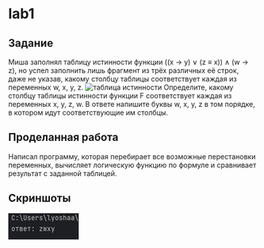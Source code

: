 
# lab1

## Задание
Миша заполнял таблицу истинности функции ((x → y) ∨ (z ≡ x)) ∧ (w → z), но успел заполнить лишь фрагмент из трёх различных её строк, даже не указав, какому столбцу таблицы соответствует каждая из переменных w, x, y, z. 
![таблица истинности](truthtable.png)
Определите, какому столбцу таблицы истинности функции F соответствует каждая из переменных x, y, z, w. В ответе напишите буквы w, x, y, z в том порядке, в котором идут соответствующие им столбцы.

## Проделанная работа
Написал программу, которая перебирает все возможные перестановки переменных, вычисляет логическую функцию по формуле и сравнивает результат с заданной таблицей.

## Скриншоты

![результат mathlogiclab1res](mathlogiclab1res.png)

